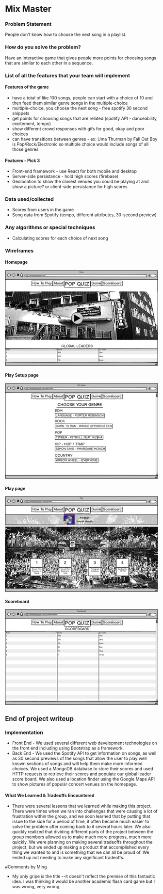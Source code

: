 # Mix Master

### Problem Statement
People don't know how to choose the next song in a playlist.

### How do you solve the problem?
Have an interactive game that gives people more points for choosing songs that are similar to each other in a sequence.

### List of all the features that your team will implement
#### Features of the game
* have a total of like 100 songs, people can start with a choice of 10 and then feed them similar genre songs in the multiple-choice
* multiple-choice, you choose the next song - free spotify 30 second snippets
* get points for choosing songs that are related (spotify API - danceability, excitement, tempo)
* show different crowd responses with gifs for good, okay and poor choices
* can have transitions between genres - ex: Uma Thurman by Fall Out Boy is Pop/Rock/Electronic so multiple choice would include songs of all those genres

#### Features - Pick 3
* Front-end framework - use React for both mobile and desktop
* Server-side persistance - hold high scores (firebase)
* Geolocation to show the closest venues you could be playing at and show a picture? or client-side persistance for high scores

### Data used/collected
* Scores from users in the game
* Song data from Spotify (tempo, different attributes, 30-second preview)

### Any algorithms or special techniques
* Calculating scores for each choice of next song

### Wireframes
#### Homepage
![Image of homepage](mockups/homepage.png)

#### Play Setup page
![Image of setup](mockups/setup.png)

#### Play page
![Image of play page](mockups/play-screen.png)

#### Scoreboard
![Image of scoreboard](mockups/scoreboard.png)

## End of project writeup

### Implementation
* Front End - We used several different web development technologies on the front end including using Bootstrap as a framework.
* Back End - We used the Spotify API to get information on songs, as well as 30 second previews of the songs that allow the user to play well known sections of songs and will help them make more informed choices. We used a MongoDB database to store their scores and used HTTP requests to retrieve their scores and populate our global leader score board. We also used a location finder using the Google Maps API to show pictures of popular concert venues on the homepage. 

#### What We Learned & Tradeoffs Encountered
* There were several lessons that we learned while making this project. There were times when we ran into challenges that were causing a lot of frustration within the group, and we soon learned that by putting that issue to the side for a period of time, it often became much easier to solve the problem after coming back to it several hours later. We also quickly realized that dividing different parts of the project between the group members allowed us to make much more progress, much more quickly. We were planning on making several tradeoffs throughout the project, but we ended up making a product that accomplished every thing we wanted to and is something that we can all be proud of. We ended up not needing to make any significant tradeoffs.

#Comments by Ming
* My only gripe is the title --it doesn't reflect the premise of this fantastic idea.  I was thinking it would be another academic flash card game but I was wrong, very wrong.
